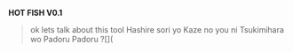 **HOT FISH V0.1**

>ok lets talk about this tool
>Hashire sori yo
>Kaze no you ni
>Tsukimihara wo
>Padoru Padoru
?[](



